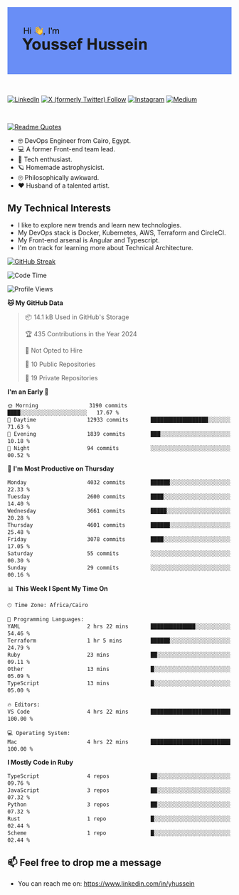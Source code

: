 [![Youssef's GitHub Banner](./assets/youssef-hussein.png)](https://github.com/yorki404)

</br>

[![LinkedIn](https://img.shields.io/badge/linkedin-%230077B5.svg?style=for-the-badge&logo=linkedin&logoColor=white)](https://www.linkedin.com/in/yhussein/)
[![X (formerly Twitter) Follow](https://img.shields.io/twitter/follow/devqik_?style=for-the-badge&logo=X&logoColor=White&labelColor=White)](https://twitter.com/devqik_)
[![Instagram](https://img.shields.io/badge/devqik-E4405F?style=for-the-badge&logo=Instagram&logoColor=white)](https://instagram.com/devqik)
[![Medium](https://img.shields.io/badge/Medium-12100E?style=for-the-badge&logo=medium&logoColor=white)](https://medium.com/@devqik)

</br>

[![Readme Quotes](https://quotes-github-readme.vercel.app/api?type=horizontal&theme=dark)](https://github.com/piyushsuthar/github-readme-quotes)

- :nerd_face: DevOps Engineer from Cairo, Egypt.
- :computer: A former Front-end team lead.
- :satellite: Tech enthusiast.
- :ringed_planet: Homemade astrophysicist.
- :roll_eyes: Philosophically awkward.
- :heart: Husband of a talented artist.

## My Technical Interests

- I like to explore new trends and learn new technologies.
- My DevOps stack is Docker, Kubernetes, AWS, Terraform and CircleCI.
- My Front-end arsenal is Angular and Typescript.
- I'm on track for learning more about Technical Architecture.

[![GitHub Streak](https://streak-stats.demolab.com/?user=devqik&theme=dark)](https://git.io/streak-stats)

<!--START_SECTION:waka-->
![Code Time](http://img.shields.io/badge/Code%20Time-810%20hrs%2031%20mins-blue)

![Profile Views](http://img.shields.io/badge/Profile%20Views-0-blue)

**🐱 My GitHub Data** 

> 📦 14.1 kB Used in GitHub's Storage 
 > 
> 🏆 435 Contributions in the Year 2024
 > 
> 🚫 Not Opted to Hire
 > 
> 📜 10 Public Repositories 
 > 
> 🔑 19 Private Repositories 
 > 
**I'm an Early 🐤** 

```text
🌞 Morning                3190 commits        ████░░░░░░░░░░░░░░░░░░░░░   17.67 % 
🌆 Daytime                12933 commits       ██████████████████░░░░░░░   71.63 % 
🌃 Evening                1839 commits        ███░░░░░░░░░░░░░░░░░░░░░░   10.18 % 
🌙 Night                  94 commits          ░░░░░░░░░░░░░░░░░░░░░░░░░   00.52 % 
```
📅 **I'm Most Productive on Thursday** 

```text
Monday                   4032 commits        ██████░░░░░░░░░░░░░░░░░░░   22.33 % 
Tuesday                  2600 commits        ████░░░░░░░░░░░░░░░░░░░░░   14.40 % 
Wednesday                3661 commits        █████░░░░░░░░░░░░░░░░░░░░   20.28 % 
Thursday                 4601 commits        ██████░░░░░░░░░░░░░░░░░░░   25.48 % 
Friday                   3078 commits        ████░░░░░░░░░░░░░░░░░░░░░   17.05 % 
Saturday                 55 commits          ░░░░░░░░░░░░░░░░░░░░░░░░░   00.30 % 
Sunday                   29 commits          ░░░░░░░░░░░░░░░░░░░░░░░░░   00.16 % 
```


📊 **This Week I Spent My Time On** 

```text
🕑︎ Time Zone: Africa/Cairo

💬 Programming Languages: 
YAML                     2 hrs 22 mins       ██████████████░░░░░░░░░░░   54.46 % 
Terraform                1 hr 5 mins         ██████░░░░░░░░░░░░░░░░░░░   24.79 % 
Ruby                     23 mins             ██░░░░░░░░░░░░░░░░░░░░░░░   09.11 % 
Other                    13 mins             █░░░░░░░░░░░░░░░░░░░░░░░░   05.09 % 
TypeScript               13 mins             █░░░░░░░░░░░░░░░░░░░░░░░░   05.00 % 

🔥 Editors: 
VS Code                  4 hrs 22 mins       █████████████████████████   100.00 % 

💻 Operating System: 
Mac                      4 hrs 22 mins       █████████████████████████   100.00 % 
```

**I Mostly Code in Ruby** 

```text
TypeScript               4 repos             ██░░░░░░░░░░░░░░░░░░░░░░░   09.76 % 
JavaScript               3 repos             ██░░░░░░░░░░░░░░░░░░░░░░░   07.32 % 
Python                   3 repos             ██░░░░░░░░░░░░░░░░░░░░░░░   07.32 % 
Rust                     1 repo              █░░░░░░░░░░░░░░░░░░░░░░░░   02.44 % 
Scheme                   1 repo              █░░░░░░░░░░░░░░░░░░░░░░░░   02.44 % 
```




<!--END_SECTION:waka-->

## 📫 Feel free to drop me a message
- You can reach me on: https://www.linkedin.com/in/yhussein
